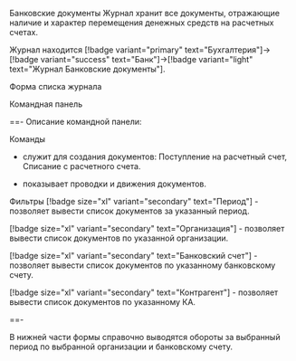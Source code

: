 Банковские документы
Журнал хранит все документы, отражающие наличие и характер перемещения денежных средств на расчетных счетах.

Журнал находится [!badge variant="primary" text="Бухгалтерия"]->[!badge variant="success" text="Банк"]->[!badge variant="light" text="Журнал Банковские документы"].

Форма списка журнала

Командная панель


==- Описание командной панели:

Команды
 - служит для создания документов: Поступление на расчетный счет, Списание с расчетного счета.

 - показывает проводки и движения документов.

Фильтры
[!badge size="xl" variant="secondary" text="Период"] - позволяет вывести список документов за указанный период.

[!badge size="xl" variant="secondary" text="Организация"] - позволяет вывести список документов по указанной организации.

[!badge size="xl" variant="secondary" text="Банковский счет"] - позволяет вывести список документов по указанному банковскому счету.

[!badge size="xl" variant="secondary" text="Контрагент"] - позволяет вывести список документов по указанному КА.

==-

В нижней части формы справочно выводятся обороты за выбранный период по выбранной организации и банковскому счету.
